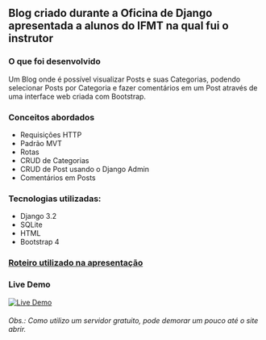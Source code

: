 ## Blog criado durante a Oficina de Django apresentada a alunos do IFMT na qual fui o instrutor

### O que foi desenvolvido

Um Blog onde é possível visualizar Posts e suas Categorias, podendo selecionar Posts por Categoria e fazer comentários
em um Post através de uma interface web criada com Bootstrap.

### Conceitos abordados

- Requisições HTTP
- Padrão MVT
- Rotas
- CRUD de Categorias
- CRUD de Post usando o Django Admin
- Comentários em Posts

### Tecnologias utilizadas:

- Django 3.2
- SQLite
- HTML
- Bootstrap 4

### [Roteiro utilizado na apresentação](presentation/presentation.md)

### Live Demo
[![Live Demo](https://upload.wikimedia.org/wikipedia/commons/8/89/Logo_di_Heroku.png?20160717173025)](https://oficina-django-presentation.herokuapp.com/)
###### Obs.: Como utilizo um servidor gratuito, pode demorar um pouco até o site abrir.